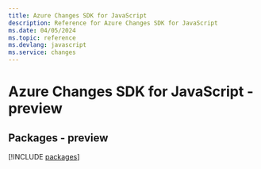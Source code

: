 ```yaml
---
title: Azure Changes SDK for JavaScript
description: Reference for Azure Changes SDK for JavaScript
ms.date: 04/05/2024
ms.topic: reference
ms.devlang: javascript
ms.service: changes
---
```

# Azure Changes SDK for JavaScript - preview
## Packages - preview
[!INCLUDE [packages](changes-index.md)]